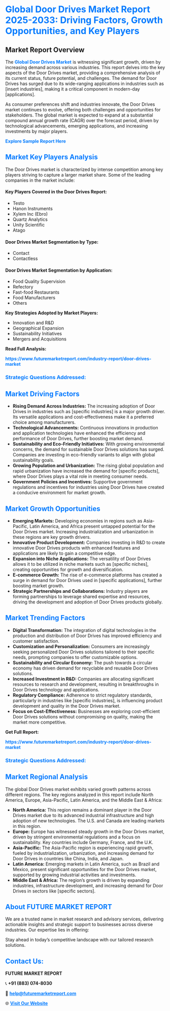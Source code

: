 <h1 style="color: #007BFF;">Global Door Drives Market Report 2025-2033: Driving Factors, Growth Opportunities, and Key Players</h1>

<section id="overview">
<h2>Market Report Overview</h2>
<p>The <a href="https://www.futuremarketreport.com/industry-report/door-drives-market" style="color: #007BFF; text-decoration: none;"><strong>Global Door Drives Market</strong></a> is witnessing significant growth, driven by increasing demand across various industries. This report delves into the key aspects of the Door Drives market, providing a comprehensive analysis of its current status, future potential, and challenges. The demand for Door Drives has surged due to its wide-ranging applications in industries such as [insert industries], making it a critical component in modern-day [applications].</p>
<p>As consumer preferences shift and industries innovate, the Door Drives market continues to evolve, offering both challenges and opportunities for stakeholders. The global market is expected to expand at a substantial compound annual growth rate (CAGR) over the forecast period, driven by technological advancements, emerging applications, and increasing investments by major players.</p>
</section>

<section id="overview">
<p><a href="https://www.futuremarketreport.com/request-sample/reportId=37681" style="color: #007BFF; text-decoration: none;"><strong>Explore Sample Report Here</strong></a></p>
</section>

<section id="key-players">
<h2 style="color: #007BFF;">Market Key Players Analysis</h2>
<p>The Door Drives market is characterized by intense competition among key players striving to capture a larger market share. Some of the leading companies in the market include:</p>
<h4>Key Players Covered in the Door Drives Report:</h4>
<ul><li>Testo</li><li>Hanon Instruments</li><li>Xylem Inc (Ebro)</li><li>Quartz Analytics</li><li>Unity Scientific</li><li>Atago</li></ul>
<h4>Door Drives Market Segmentation by Type:</h4>
<ul><li>Contact</li><li>Contactless</li></ul>

<h4>Door Drives Market Segmentation by Application:</h4>
<ul><li>Food Quality Supervision</li><li>Refectory</li><li>Fast-food Restaurants</li><li>Food Manufacturers</li><li>Others</li></ul>
<p><strong>Key Strategies Adopted by Market Players:</strong></p>
<ul>
<li>Innovation and R&D</li>
<li>Geographical Expansion</li>
<li>Sustainability Initiatives</li>
<li>Mergers and Acquisitions</li>
</ul>
</section>

<section>
<p><strong>Read Full Analysis: </strong></p><a href="https://www.futuremarketreport.com/industry-report/door-drives-market" style="color: #007BFF; text-decoration: none;"><strong>https://www.futuremarketreport.com/industry-report/door-drives-market</strong></a>
<h3 style="color: #007BFF;">Strategic Questions Addressed:</h3>
</section>

<section id="driving-factors">
<h2 style="color: #007BFF;">Market Driving Factors</h2>
<ul>
<li><strong>Rising Demand Across Industries:</strong> The increasing adoption of Door Drives in industries such as [specific industries] is a major growth driver. Its versatile applications and cost-effectiveness make it a preferred choice among manufacturers.</li>
<li><strong>Technological Advancements:</strong> Continuous innovations in production and application technologies have enhanced the efficiency and performance of Door Drives, further boosting market demand.</li>
<li><strong>Sustainability and Eco-Friendly Initiatives:</strong> With growing environmental concerns, the demand for sustainable Door Drives solutions has surged. Companies are investing in eco-friendly variants to align with global sustainability goals.</li>
<li><strong>Growing Population and Urbanization:</strong> The rising global population and rapid urbanization have increased the demand for [specific products], where Door Drives plays a vital role in meeting consumer needs.</li>
<li><strong>Government Policies and Incentives:</strong> Supportive government regulations and incentives for industries using Door Drives have created a conducive environment for market growth.</li>
</ul>
</section>

<section id="growth-opportunities">
<h2 style="color: #007BFF;">Market Growth Opportunities</h2>
<ul>
<li><strong>Emerging Markets:</strong> Developing economies in regions such as Asia-Pacific, Latin America, and Africa present untapped potential for the Door Drives market. Increasing industrialization and urbanization in these regions are key growth drivers.</li>
<li><strong>Innovative Product Development:</strong> Companies investing in R&D to create innovative Door Drives products with enhanced features and applications are likely to gain a competitive edge.</li>
<li><strong>Expansion into Niche Applications:</strong> The versatility of Door Drives allows it to be utilized in niche markets such as [specific niches], creating opportunities for growth and diversification.</li>
<li><strong>E-commerce Growth:</strong> The rise of e-commerce platforms has created a surge in demand for Door Drives used in [specific applications], further boosting market growth.</li>
<li><strong>Strategic Partnerships and Collaborations:</strong> Industry players are forming partnerships to leverage shared expertise and resources, driving the development and adoption of Door Drives products globally.</li>
</ul>
</section>

<section id="trending-factors">
<h2 style="color: #007BFF;">Market Trending Factors</h2>
<ul>
<li><strong>Digital Transformation:</strong> The integration of digital technologies in the production and distribution of Door Drives has improved efficiency and customer satisfaction.</li>
<li><strong>Customization and Personalization:</strong> Consumers are increasingly seeking personalized Door Drives solutions tailored to their specific needs, prompting companies to offer customizable options.</li>
<li><strong>Sustainability and Circular Economy:</strong> The push towards a circular economy has driven demand for recyclable and reusable Door Drives solutions.</li>
<li><strong>Increased Investment in R&D:</strong> Companies are allocating significant resources to research and development, resulting in breakthroughs in Door Drives technology and applications.</li>
<li><strong>Regulatory Compliance:</strong> Adherence to strict regulatory standards, particularly in industries like [specific industries], is influencing product development and quality in the Door Drives market.</li>
<li><strong>Focus on Cost-Effectiveness:</strong> Businesses are exploring cost-efficient Door Drives solutions without compromising on quality, making the market more competitive.</li>
</ul>
</section>

<section>
<p><strong>Get Full Report: </strong></p><a href="https://www.futuremarketreport.com/industry-report/door-drives-market" style="color: #007BFF; text-decoration: none;"><strong>https://www.futuremarketreport.com/industry-report/door-drives-market</strong></a>
<h3 style="color: #007BFF;">Strategic Questions Addressed:</h3>
</section>


<section id="regional-analysis">
<h2 style="color: #007BFF;">Market Regional Analysis</h2>
<p>The global Door Drives market exhibits varied growth patterns across different regions. The key regions analyzed in this report include North America, Europe, Asia-Pacific, Latin America, and the Middle East & Africa:</p>
<ul>
<li><strong>North America:</strong> This region remains a dominant player in the Door Drives market due to its advanced industrial infrastructure and high adoption of new technologies. The U.S. and Canada are leading markets in this region.</li>
<li><strong>Europe:</strong> Europe has witnessed steady growth in the Door Drives market, driven by stringent environmental regulations and a focus on sustainability. Key countries include Germany, France, and the U.K.</li>
<li><strong>Asia-Pacific:</strong> The Asia-Pacific region is experiencing rapid growth, fueled by industrialization, urbanization, and increasing demand for Door Drives in countries like China, India, and Japan.</li>
<li><strong>Latin America:</strong> Emerging markets in Latin America, such as Brazil and Mexico, present significant opportunities for the Door Drives market, supported by growing industrial activities and investments.</li>
<li><strong>Middle East & Africa:</strong> The region’s growth is driven by expanding industries, infrastructure development, and increasing demand for Door Drives in sectors like [specific sectors].</li>
</ul>
</section>

<footer>
<h2 style="color: #007BFF;">About FUTURE MARKET REPORT</h2>
<p>We are a trusted name in market research and advisory services, delivering actionable insights and strategic support to businesses across diverse industries. Our expertise lies in offering:</p>

<p>Stay ahead in today’s competitive landscape with our tailored research solutions.</p>

<h2 style="color: #007BFF;">Contact Us:</h2>
<p><strong>FUTURE MARKET REPORT</strong></p>
<p>📞 <strong>+91 (883) 074-8030</strong></p>
<p>📧 <strong><a href="mailto:help@futuremarketreport.com" style="color: #007BFF;">help@futuremarketreport.com</a></strong></p>
<p>🌐 <strong><a href="https://www.futuremarketreport.com/" style="color: #007BFF;">Visit Our Website</a></strong></p>
</footer>